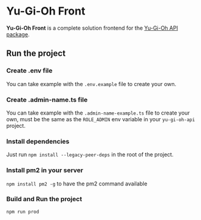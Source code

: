 # Yu-Gi-Oh Front

**Yu-Gi-Oh Front** is a complete solution frontend for the [Yu-Gi-Oh API package](https://github.com/isma91/yu-gi-oh-api).

## Run the project

### Create .env file

You can take example with the `.env.example` file to create your own.

### Create .admin-name.ts file

You can take example with the `.admin-name-example.ts` file to create your own, must be the same as the `ROLE_ADMIN` env variable in your `yu-gi-oh-api` project.

### Install dependencies

Just run `npm install --legacy-peer-deps` in the root of the project.

### Install pm2 in your server

`npm install pm2 -g` to have the pm2 command available

### Build and Run the project

`npm run prod`
